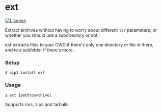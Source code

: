 ext
===

[![License](http://img.shields.io/badge/license-MIT-red.svg)](https://github.com/KoffeinFlummi/ext/blob/master/LICENSE)

Extract archives without having to worry about different `tar` parameters, or whether you should use a subdirectory or not.

ext extracts files to your CWD if there's only one directory or file in there, and to a subfolder if there's more.


### Setup

```
$ pip3 install ext
```


### Usage

```
$ ext [pathtoarchive]
```

Supports rars, zips and tarballs.
